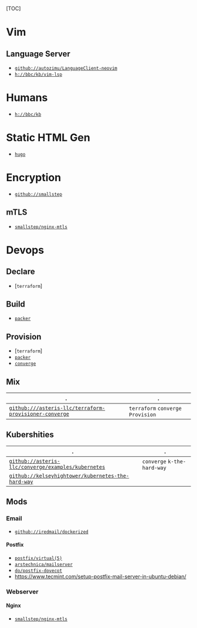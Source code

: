 [TOC]

# Vim

## Language Server

- [`github://autozimu/LanguageClient-neovim`]
- [`h://bbc/kb/vim-lsp`]

# Humans

- [`h://bbc/kb`]

# Static HTML Gen

- [`hugo`]

# Encryption

- [`github://smallstep`]

## mTLS

- [`smallstep/nginx-mtls`]

# Devops

## Declare

- [`terraform`]

## Build

- [`packer`]

## Provision

- [`terraform`]
- [`packer`]
- [`converge`]


## Mix

| . | . |
| --- | --- |
| [`github:///asteris-llc/terraform-provisioner-converge`] | `terraform` `converge` `Provision`|

## Kubershities

| . | . |
| --- | --- |
| [`github://asteris-llc/converge/examples/kubernetes`] | `converge` `k-the-hard-way` |
| [`github://kelseyhightower/kubernetes-the-hard-way`] | |

[`github://kelseyhightower/kubernetes-the-hard-way`]: https://github.com/kelseyhightower/kubernetes-the-hard-way

## Mods

### Email

- [`github://iredmail/dockerized`]

#### Postfix

- [`postfix/virtual(5)`]
- [`arstechnica/mailserver`]
- [`do/postfix-dovecot`]
- https://www.tecmint.com/setup-postfix-mail-server-in-ubuntu-debian/

### Webserver

#### Nginx

- [`smallstep/nginx-mtls`]

[`smallstep/nginx-mtls`]: https://smallstep.com/hello-mtls/doc/server/nginx

[`arstechnica/mailserver`]: https://arstechnica.com/information-technology/2014/03/taking-e-mail-back-part-2-arming-your-server-with-postfix-dovecot/3/
[`postfix/virtual(5)`]: http://www.postfix.org/virtual.5.html
[`do/postfix-dovecot`]: https://www.digitalocean.com/community/tutorials/how-to-set-up-a-postfix-e-mail-server-with-dovecot

[`converge`]: http://converge.aster.is/
[`github://asteris-llc/converge/examples/kubernetes`]: https://github.com/asteris-llc/converge/tree/master/examples/kubernetes
[`github:///asteris-llc/terraform-provisioner-converge`]:
https://github.com/asteris-llc/terraform-provisioner-converge
[`github://autozimu/LanguageClient-neovim`]: https://github.com/autozimu/LanguageClient-neovim
[`github://smallstep`]: https://github.com/smallstep
[`github://iredmail/dockerized`]: https://github.com/iredmail/dockerized

[`h://bbc/kb`]: https://www.kieranbamforth.me
[`h://bbc/kb/vim-lsp`]: https://www.kieranbamforth.me/post/vim-lsp

[`packer`]: https://www.packer.io/
[`hugo`]: https://gohugo.io/